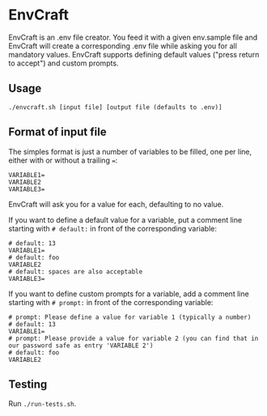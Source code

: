 # EnvCraft

EnvCraft is an .env file creator. You feed it with a given env.sample file and EnvCraft will create a corresponding
.env file while asking you for all mandatory values.
EnvCraft supports defining default values ("press return to accept") and custom prompts.

## Usage

`./envcraft.sh [input file] [output file (defaults to .env)]`

## Format of input file

The simples format is just a number of variables to be filled, one per line, either with or without a trailing `=`:
```text
VARIABLE1=
VARIABLE2
VARIABLE3=
```
EnvCraft will ask you for a value for each, defaulting to no value.

If you want to define a default value for a variable, put a comment line starting with `# default:` in front of the
corresponding variable:

```text
# default: 13
VARIABLE1=
# default: foo
VARIABLE2
# default: spaces are also acceptable
VARIABLE3=
```

If you want to define custom prompts for a variable, add a comment line starting with `# prompt:` in front of the
corresponding variable:

```text
# prompt: Please define a value for variable 1 (typically a number)
# default: 13
VARIABLE1=
# prompt: Please provide a value for variable 2 (you can find that in our password safe as entry 'VARIABLE 2')
# default: foo
VARIABLE2
```

## Testing

Run `./run-tests.sh`.
